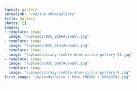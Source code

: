 ```yaml
---
layout: gallery
permalink: "/en/the-show/gallery"
title: Gallery
photos: []
images:
- template: image
  image: "/uploads/DSC_0196Auswahl.jpg"
- template: image
  image: "/uploads/DSC_0141Auswahl.jpg"
- template: image
  image: "/uploads/crazy-rumble-drum-circus-gallery-11.jpg"
- template: image
  image: "/uploads/DSC_0087Auswahl.jpg"
- template: image
  image: "/uploads/crazy-rumble-drum-circus-gallery-9.jpg"
first_image: "/uploads/Seite 2 Foto FREUDE (_DK81874).jpg"

---
```

